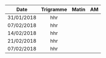 |Date | Trigramme | Matin  | AM  |
|-----|:---------:|:------:|:---:|
| 31/01/2018 | hhr |       |     |
| 07/02/2018 | hhr |       |     |
| 14/02/2018 | hhr |       |     |
| 21/02/2018 | hhr |       |     |
| 07/02/2018 | hhr |       |     |
